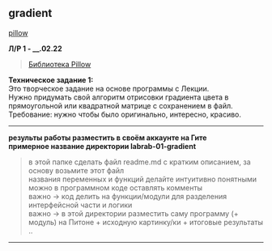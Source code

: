 ## gradient  

[pillow](https://pillow.readthedocs.io/en/stable/handbook/tutorial.html)  

**Л/Р 1 - __.02.22**  

> [Библиотека Pillow](https://github.com/python-pillow/Pillow/)  

__Техническое задание 1:__  
Это творческое задание на основе программы с Лекции.  
Нужно придумать свой алгоритм отрисовки градиента цвета в прямоугольной или квадратной матрице с сохранением в файл.  
Требование: нужно чтобы было оригинально, интересно, красиво.  

---  

**результы работы разместить в своём аккаунте на Гите**  
**примерное название директории labrab-01-gradient**  

> в этой папке сделать файл readme.md с кратким описанием, за основу возьмите этот файл  
> названия переменных и функций делайте интуитивно понятными  
> можно в программном коде оставлять комменты  
> важно -> код делить на функции/модули для разделения интерфейсной части и логики  
> важно -> в этой директории разместить саму программу (+ модуль) на Питоне + исходную картинку/ки + итоговые результаты  
> ..

---  
